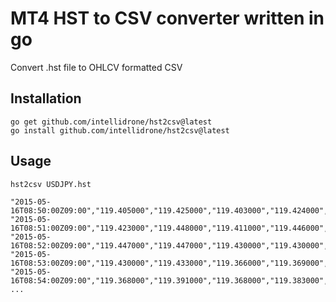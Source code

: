 # MT4 HST to CSV converter written in go

Convert .hst file to OHLCV formatted CSV

## Installation

```
go get github.com/intellidrone/hst2csv@latest
go install github.com/intellidrone/hst2csv@latest
```

## Usage

```
hst2csv USDJPY.hst
```

```
"2015-05-16T08:50:00Z09:00","119.405000","119.425000","119.403000","119.424000","37"
"2015-05-16T08:51:00Z09:00","119.423000","119.448000","119.411000","119.446000","36"
"2015-05-16T08:52:00Z09:00","119.447000","119.447000","119.430000","119.430000","14"
"2015-05-16T08:53:00Z09:00","119.430000","119.433000","119.366000","119.369000","40"
"2015-05-16T08:54:00Z09:00","119.368000","119.391000","119.368000","119.383000","42"
...
```
